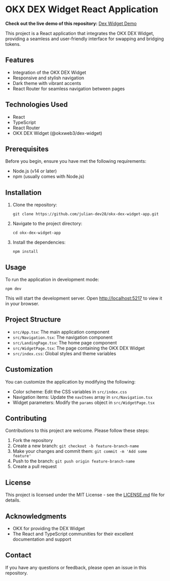 # OKX DEX Widget React Application

**Check out the live demo of this repository:**
[Dex Widget Demo](https://dex-widget-demo-Juliandev28.replit.app)

This project is a React application that integrates the OKX DEX Widget, providing a seamless and user-friendly interface for swapping and bridging tokens.

## Features

- Integration of the OKX DEX Widget
- Responsive and stylish navigation
- Dark theme with vibrant accents
- React Router for seamless navigation between pages

## Technologies Used

- React
- TypeScript
- React Router
- OKX DEX Widget (@okxweb3/dex-widget)

## Prerequisites

Before you begin, ensure you have met the following requirements:

- Node.js (v14 or later)
- npm (usually comes with Node.js)

## Installation

1. Clone the repository:
   ```
   git clone https://github.com/julian-dev28/okx-dex-widget-app.git
   ```

2. Navigate to the project directory:
   ```
   cd okx-dex-widget-app
   ```

3. Install the dependencies:
   ```
   npm install
   ```

## Usage

To run the application in development mode:

```
npm dev
```

This will start the development server. Open [http://localhost:5217](http://localhost:5217) to view it in your browser.

## Project Structure

- `src/App.tsx`: The main application component
- `src/Navigation.tsx`: The navigation component
- `src/LandingPage.tsx`: The home page component
- `src/WidgetPage.tsx`: The page containing the OKX DEX Widget
- `src/index.css`: Global styles and theme variables

## Customization

You can customize the application by modifying the following:

- Color scheme: Edit the CSS variables in `src/index.css`
- Navigation items: Update the `navItems` array in `src/Navigation.tsx`
- Widget parameters: Modify the `params` object in `src/WidgetPage.tsx`

## Contributing

Contributions to this project are welcome. Please follow these steps:

1. Fork the repository
2. Create a new branch: `git checkout -b feature-branch-name`
3. Make your changes and commit them: `git commit -m 'Add some feature'`
4. Push to the branch: `git push origin feature-branch-name`
5. Create a pull request

## License

This project is licensed under the MIT License - see the [LICENSE.md](LICENSE.md) file for details.

## Acknowledgments

- OKX for providing the DEX Widget
- The React and TypeScript communities for their excellent documentation and support

## Contact

If you have any questions or feedback, please open an issue in this repository.